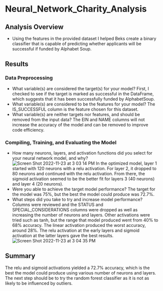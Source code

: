 # Neural_Network_Charity_Analysis
## Analysis Overview
- Using the features in the provided dataset I helped Beks create a binary classifier that is capable of predicting whether applicants will be successful if funded by Alphabet Soup.
## Results
### Data Preprocessing
- What variable(s) are considered the target(s) for your model?
    First, I checked to see if the target is marked as successful in the DataFrame, which suggests that it has been successfully funded by AlphabetSoup.
- What variable(s) are considered to be the features for your model?
     The IS_SUCCESSFUL column is the feature chosen for this dataset.
- What variable(s) are neither targets nor features, and should be removed from the input data?
      The EIN and NAME columns will not increase the accuracy of the model and can be removed to improve code efficiency.
### Compiling, Training, and Evaluating the Model
- How many neurons, layers, and activation functions did you select for your neural network model, and why?
![Screen Shot 2022-11-23 at 3 03 14 PM](https://user-images.githubusercontent.com/106174279/203653602-4482fc4f-b536-4036-b06e-4f7532309fea.png)
In the optimized model, layer 1 started with 120 neurons with a relu activation. For layer 2, it dropped to 80 neurons and continued with the relu activation. From there, the sigmoid activation seemed to be the better fit for layers 3 (40 neurons) and layer 4 (20 neurons).
- Were you able to achieve the target model performance?
  The target for the model was 75%, but the best the model could produce was 72.7%.
- What steps did you take to try and increase model performance?
  Columns were reviewed and the STATUS and SPECIAL_CONSIDERATIONS columns were dropped as well as increasing the number of neurons and layers. Other activations were tried such as tanh, but the range that model produced went from 40% to 68% accuracy. The linear activation produced the worst accuracy, around 28%. The relu activation at the early layers and sigmoid activation at the latter layers gave the best results.
  ![Screen Shot 2022-11-23 at 3 04 35 PM](https://user-images.githubusercontent.com/106174279/203653751-39ec9993-3894-4522-bacf-a5cb30afed1d.png)
## Summary
  The relu and sigmoid activations yielded a 72.7% accuracy, which is the best the model could produce using various number of neurons and layers. The next step should be to try the random forest classifier as it is not as likely to be influenced by outliers.

